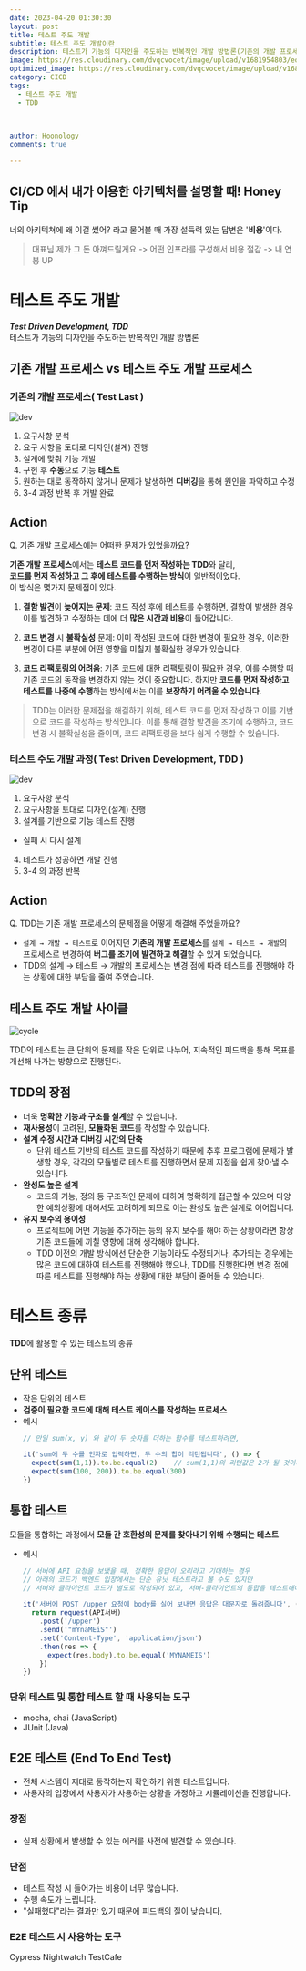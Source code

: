```yaml
---
date: 2023-04-20 01:30:30
layout: post
title: 테스트 주도 개발
subtitle: 테스트 주도 개발이란
description: 테스트가 기능의 디자인을 주도하는 반복적인 개발 방법론(기존의 개발 프로세스와의 차이)
image: https://res.cloudinary.com/dvqcvocet/image/upload/v1681954803/eoe0iiqoeiq9ghldrltc.png
optimized_image: https://res.cloudinary.com/dvqcvocet/image/upload/v1681954803/eoe0iiqoeiq9ghldrltc.png 
category: CICD
tags:
  - 테스트 주도 개발
  - TDD
  

  
author: Hoonology
comments: true

---
```


## CI/CD 에서 내가 이용한 아키텍처를 설명할 때! Honey Tip
너의 아키텍쳐에 왜 이걸 썼어? 라고 물어볼 때 가장 설득력 있는 답변은 '**비용**'이다.
> 대표님 제가 그 돈 아껴드릴게요 -> 어떤 인프라를 구성해서 비용 절감 -> 내 연봉 UP

# 테스트 주도 개발
***Test Driven Development, TDD***  
테스트가 기능의 디자인을 주도하는 반복적인 개발 방법론

## 기존 개발 프로세스 vs 테스트 주도 개발 프로세스

### 기존의 개발 프로세스( Test Last )

![dev](/assets/img/CICD/DEV.png)

1. 요구사항 분석
2. 요구 사항을 토대로 디자인(설계) 진행
3. 설계에 맞춰 기능 개발
4. 구현 후 **수동**으로 기능 **테스트**
5. 원하는 대로 동작하지 않거나 문제가 발생하면 **디버깅**을 통해 원인을 파악하고 수정
6. 3-4 과정 반복 후 개발 완료

## Action
Q. 기존 개발 프로세스에는 어떠한 문제가 있었을까요?  

**기존 개발 프로세스**에서는 **테스트 코드를 먼저 작성하는 TDD**와 달리,   
**코드를 먼저 작성하고 그 후에 테스트를 수행하는 방식**이 일반적이었다.  
이 방식은 몇가지 문제점이 있다.  



1. **결함 발견**이 **늦어지는 문제**: 코드 작성 후에 테스트를 수행하면, 결함이 발생한 경우 이를 발견하고 수정하는 데에 더 **많은 시간과 비용**이 들어갑니다.

2. **코드 변경** 시 **불확실성** 문제: 이미 작성된 코드에 대한 변경이 필요한 경우, 이러한 변경이 다른 부분에 어떤 영향을 미칠지 불확실한 경우가 있습니다.

3. **코드 리팩토링의 어려움**: 기존 코드에 대한 리팩토링이 필요한 경우, 이를 수행할 때 기존 코드의 동작을 변경하지 않는 것이 중요합니다. 하지만 **코드를 먼저 작성하고 테스트를 나중에 수행**하는 방식에서는 이를 **보장하기 어려울 수 있습니다**.



> TDD는 이러한 문제점을 해결하기 위해, 테스트 코드를 먼저 작성하고 이를 기반으로 코드를 작성하는 방식입니다. 이를 통해 결함 발견을 조기에 수행하고, 코드 변경 시 불확실성을 줄이며, 코드 리팩토링을 보다 쉽게 수행할 수 있습니다.


### 테스트 주도 개발 과정( Test Driven Development, TDD )

![dev](/assets/img/CICD/TDD.png)

1. 요구사항 분석
2. 요구사항을 토대로 디자인(설계) 진행
3. 설계를 기반으로 기능 테스트 진행
  - 실패 시 다시 설계
4. 테스트가 성공하면 개발 진행
5. 3-4 의 과정 반복 

## Action 
Q. TDD는 기존 개발 프로세스의 문제점을 어떻게 해결해 주었을까요?  

- ```설계 → 개발 → 테스트```로 이어지던 **기존의 개발 프로세스**를 ```설계 → 테스트 → 개발```의 프로세스로 변경하여 **버그를 조기에 발견하고 해결**할 수 있게 되었습니다.
- TDD의 설계 → 테스트 → 개발의 프로세스는 변경 점에 따라 테스트를 진행해야 하는 상황에 대한 부담을 줄여 주었습니다.

## 테스트 주도 개발 사이클
![cycle](/assets/img/CICD/cycle.png)

TDD의 테스트는 큰 단위의 문제를 작은 단위로 나누어, 지속적인 피드백을 통해 목표를 개선해 나가는 방향으로 진행된다.


## TDD의 장점
- 더욱 **명확한 기능과 구조를 설계**할 수 있습니다.
- **재사용성**이 고려된, **모듈화된 코드**를 작성할 수 있습니다.
- **설계 수정 시간과 디버깅 시간의 단축**
  - 단위 테스트 기반의 테스트 코드를 작성하기 때문에 추후 프로그램에 문제가 발생할 경우, 각각의 모듈별로 테스트를 진행하면서 문제 지점을 쉽게 찾아낼 수 있습니다.
- **완성도 높은 설계**
  - 코드의 기능, 정의 등 구조적인 문제에 대하여 명확하게 접근할 수 있으며 다양한 예외상황에 대해서도 고려하게 되므로 이는 완성도 높은 설계로 이어집니다.
- **유지 보수의 용이성**
  - 프로젝트에 어떤 기능을 추가하는 등의 유지 보수를 해야 하는 상황이라면 항상 기존 코드들에 끼칠 영향에 대해 생각해야 합니다.
  - TDD 이전의 개발 방식에선 단순한 기능이라도 수정되거나, 추가되는 경우에는 많은 코드에 대하여 테스트를 진행해야 했으나, TDD를 진행한다면 변경 점에 따른 테스트를 진행해야 하는 상황에 대한 부담이 줄어들 수 있습니다.

  
# 테스트 종류
**TDD**에 활용할 수 있는 테스트의 종류

## 단위 테스트
- 작은 단위의 테스트
- **검증이 필요한 코드에 대해 테스트 케이스를 작성하는 프로세스**
- 예시
    ```js
    // 만일 sum(x, y) 와 같이 두 숫자를 더하는 함수를 테스트하려면,

    it('sum에 두 수를 인자로 입력하면, 두 수의 합이 리턴됩니다', () => {
      expect(sum(1,1)).to.be.equal(2)    // sum(1,1)의 리턴값은 2가 될 것이라고 기대한다
      expect(sum(100, 200)).to.be.equal(300)
    })
    ```

## 통합 테스트
모듈을 통합하는 과정에서 **모듈 간 호환성의 문제를 찾아내기 위해 수행되는 테스트**
- 예시
  ```js
  // 서버에 API 요청을 보냈을 때, 정확한 응답이 오리라고 기대하는 경우
  // 아래의 코드가 백엔드 입장에서는 단순 유닛 테스트라고 볼 수도 있지만
  // 서버와 클라이언트 코드가 별도로 작성되어 있고, 서버-클라이언트의 통합을 테스트해야 한다면, 이는 통합 테스트라고 할 수 있습니다.

  it('서버에 POST /upper 요청에 body를 실어 보내면 응답은 대문자로 돌려줍니다', () => {
    return request(API서버)
      .post('/upper')
      .send('"mYnaMEiS"')
      .set('Content-Type', 'application/json')
      .then(res => {
        expect(res.body).to.be.equal('MYNAMEIS')
      })
  })
  ```

### 단위 테스트 및 통합 테스트 할 때 사용되는 도구
- mocha, chai (JavaScript)
- JUnit (Java)


## E2E 테스트 (End To End Test)
- 전체 시스템이 제대로 동작하는지 확인하기 위한 테스트입니다.
- 사용자의 입장에서 사용자가 사용하는 상황을 가정하고 시뮬레이션을 진행합니다.

### 장점
- 실제 상황에서 발생할 수 있는 에러를 사전에 발견할 수 있습니다.

### 단점
- 테스트 작성 시 들어가는 비용이 너무 많습니다.
- 수행 속도가 느립니다.
- "실패했다"라는 결과만 있기 때문에 피드백의 질이 낮습니다.

### E2E 테스트 시 사용하는 도구
Cypress
Nightwatch
TestCafe